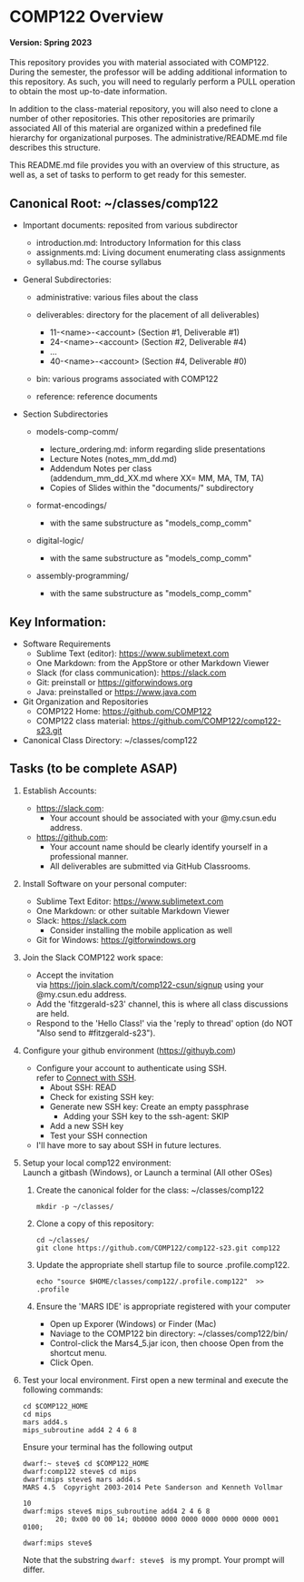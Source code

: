# COMP122 Overview
#### Version: Spring 2023

This repository provides you with material associated with COMP122.  During the semester, the professor will be adding additional information to this repository. As such, you will need to regularly perform a PULL operation to obtain the most up-to-date information.

In addition to the class-material repository, you will also need to clone a number of other repositories. This other repositories are primarily associated   All of this material are organized within a predefined file hierarchy for organizational purposes. The administrative/README.md file describes this structure.

This README.md file provides you with an overview of this structure, as well as, a set of tasks to perform to get ready for this semester.  

## Canonical Root: \~/classes/comp122
  * Important documents: reposited from various subdirector
    - introduction.md: Introductory Information for this class
    - assignments.md: Living document enumerating class assignments
    - syllabus.md: The course syllabus
    
  * General Subdirectories:
    - administrative: various files about the class

    - deliverables: directory for the placement of all deliverables)
      - 11-\<name\>-\<account\> (Section #1, Deliverable #1)
      - 24-\<name\>-\<account\> (Section #2, Deliverable #4)
      - ...
      - 40-\<name\>-\<account\> (Section #4, Deliverable #0)

    - bin: various programs associated with COMP122

    - reference: reference documents


  * Section Subdirectories
    - models-comp-comm/
      - lecture_ordering.md: inform regarding slide presentations
      - Lecture Notes (notes_mm_dd.md)
      - Addendum Notes per class <br>
        (addendum_mm_dd_XX.md where XX= MM, MA, TM, TA)
      - Copies of Slides within the "documents/" subdirectory

    - format-encodings/
      - with the same substructure as "models_comp_comm"

    - digital-logic/
      - with the same substructure as "models_comp_comm"

    - assembly-programming/
      - with the same substructure as "models_comp_comm"


## Key Information:
  * Software Requirements
    - Sublime Text (editor): https://www.sublimetext.com
    - One Markdown: from the AppStore or other Markdown Viewer
    - Slack (for class communication): https://slack.com 
    - Git: preinstall or https://gitforwindows.org
    - Java: preinstalled or https://www.java.com
  * Git Organization and Repositories
    - COMP122 Home: https://github.com/COMP122
    - COMP122 class material: https://github.com/COMP122/comp122-s23.git
  * Canonical Class Directory: \~/classes/comp122

## Tasks (to be complete ASAP)
  1. Establish Accounts:
     - https://slack.com: 
       - Your account should be associated with your @my.csun.edu address.
     - https://github.com: 
       - Your account name should be clearly identify yourself in a professional manner.
       - All deliverables are submitted via GitHub Classrooms.

  1. Install Software on your personal computer:
     - Sublime Text Editor: https://www.sublimetext.com
     - One Markdown: or other suitable Markdown Viewer
     - Slack: https://slack.com  <br />   
       * Consider installing the mobile application as well
     - Git for Windows: https://gitforwindows.org


  1. Join the Slack COMP122 work space:
     - Accept the  invitation <br/> via https://join.slack.com/t/comp122-csun/signup using your @my.csun.edu address.
     - Add the 'fitzgerald-s23' channel, this is where all class discussions are held.
     - Respond to the 'Hello Class!' via the 'reply to thread' option (do NOT "Also send to #fitzgerald-s23").
 

  1. Configure your github environment (https://githuyb.com)
     - Configure your account to authenticate using SSH. <br>
       refer to [Connect with SSH](https://docs.github.com/en/github/authenticating-to-github/connecting-to-github-with-ssh).
       - About SSH: READ
       - Check for existing SSH key:
       - Generate new SSH key: Create an empty passphrase
         * Adding your SSH key to the ssh-agent:  SKIP
       - Add a new SSH key
       - Test your SSH connection
     - I'll have more to say about SSH in future lectures.
 

  1. Setup your local comp122 environment: <br/>
     Launch a gitbash (Windows), or Launch a terminal (All other OSes)
      1. Create the canonical folder for the class: \~/classes/comp122 
         ```
         mkdir -p ~/classes/
         ```
     1. Clone a copy of this repository:
        ```
        cd ~/classes/
        git clone https://github.com/COMP122/comp122-s23.git comp122
        ```

     1. Update the appropriate shell startup file to source .profile.comp122.
        ```
        echo "source $HOME/classes/comp122/.profile.comp122"  >> .profile
        ```

     1. Ensure the 'MARS IDE' is appropriate registered with your computer
        - Open up Exporer (Windows) or Finder (Mac)
        - Naviage to the COMP122 bin directory:  ~/classes/comp122/bin/
        - Control-click the Mars4_5.jar icon, then choose Open from the shortcut menu.
        - Click Open.

  1. Test your local environment.  First open a new terminal and execute the following commands:
     ```
     cd $COMP122_HOME
     cd mips
     mars add4.s
     mips_subroutine add4 2 4 6 8
     ```
     
     Ensure your terminal has the following output
     ```
     dwarf:~ steve$ cd $COMP122_HOME
     dwarf:comp122 steve$ cd mips
     dwarf:mips steve$ mars add4.s
     MARS 4.5  Copyright 2003-2014 Pete Sanderson and Kenneth Vollmar
     
     10
     dwarf:mips steve$ mips_subroutine add4 2 4 6 8
             20; 0x00 00 00 14; 0b0000 0000 0000 0000 0000 0000 0001 0100;
     
     dwarf:mips steve$ 
     ```
     Note that the substring `dwarf: steve$ ` is my prompt. Your prompt will differ.

